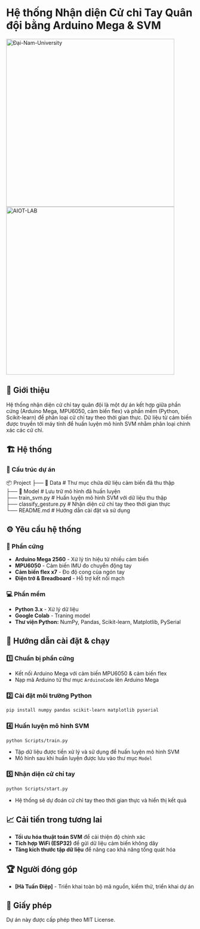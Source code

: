 # Hệ thống Nhận diện Cử chỉ Tay Quân đội bằng Arduino Mega & SVM
<img src="https://github.com/user-attachments/assets/db53adff-8dd4-4b7b-971d-1b189f31d1be" alt="Đại-Nam-University" width="450"/>
<img src="https://github.com/user-attachments/assets/3ba4abb5-fa53-4c90-9775-7b14cc4c36b6" alt="AIOT-LAB" width="450"/>


## 📌 Giới thiệu
Hệ thống nhận diện cử chỉ tay quân đội là một dự án kết hợp giữa phần cứng (Arduino Mega, MPU6050, cảm biến flex) và phần mềm (Python, Scikit-learn) để phân loại cử chỉ tay theo thời gian thực. Dữ liệu từ cảm biến được truyền tới máy tính để huấn luyện mô hình SVM nhằm phân loại chính xác các cử chỉ.


## 🏗️ Hệ thống
### 📂 Cấu trúc dự án
📦 Project
├── 📂 Data # Thư mục chứa dữ liệu cảm biến đã thu thập  
├── 📂 Model # Lưu trữ mô hình đã huấn luyện  
├── train_svm.py # Huấn luyện mô hình SVM với dữ liệu thu thập  
├── classify_gesture.py # Nhận diện cử chỉ tay theo thời gian thực  
└── README.md # Hướng dẫn cài đặt và sử dụng

## ⚙️ Yêu cầu hệ thống
### 🔌 Phần cứng

- **Arduino Mega 2560** - Xử lý tín hiệu từ nhiều cảm biến
- **MPU6050** - Cảm biến IMU đo chuyển động tay
- **Cảm biến flex x7** - Đo độ cong của ngón tay
- **Điện trở & Breadboard** - Hỗ trợ kết nối mạch

### 💻 Phần mềm
- **Python 3.x** - Xử lý dữ liệu
- **Google Colab** - Traning model
- **Thư viện Python:** NumPy, Pandas, Scikit-learn, Matplotlib, PySerial

## 🚀 Hướng dẫn cài đặt & chạy
### 1️⃣ Chuẩn bị phần cứng
- Kết nối Arduino Mega với cảm biến MPU6050 & cảm biến flex
- Nạp mã Arduino từ thư mục `ArduinoCode` lên Arduino Mega

### 2️⃣ Cài đặt môi trường Python
```bash
pip install numpy pandas scikit-learn matplotlib pyserial
```
### 4️⃣ Huấn luyện mô hình SVM
```bash
python Scripts/train.py
```
- Tập dữ liệu được tiền xử lý và sử dụng để huấn luyện mô hình SVM
- Mô hình sau khi huấn luyện được lưu vào thư mục `Model`

### 5️⃣ Nhận diện cử chỉ tay
```bash
python Scripts/start.py
```
- Hệ thống sẽ dự đoán cử chỉ tay theo thời gian thực và hiển thị kết quả

## 📈 Cải tiến trong tương lai
- **Tối ưu hóa thuật toán SVM** để cải thiện độ chính xác
- **Tích hợp WiFi (ESP32)** để gửi dữ liệu cảm biến không dây
- **Tăng kích thước tập dữ liệu** để nâng cao khả năng tổng quát hóa

## 🏆 Người đóng góp
- **[Hà Tuấn Điệp]** - Triển khai toàn bộ mã nguồn, kiểm thử, triển khai dự án

## 📜 Giấy phép
Dự án này được cấp phép theo MIT License.

